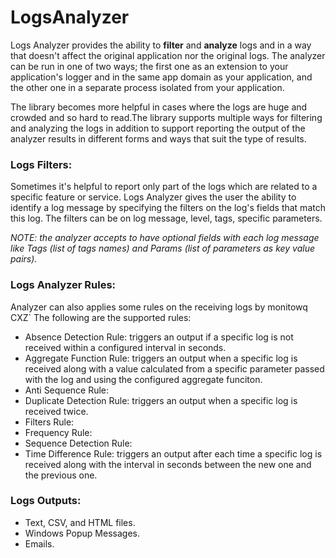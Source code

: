 # LogsAnalyzer
Logs Analyzer provides the ability to **filter** and **analyze** logs and in a way that doesn't affect the original application nor the original logs. The analyzer can be run in one of two ways; the first one as an extension to your application's logger and in the same app domain as your application, and the other one in a separate process isolated from your application.

The library becomes more helpful in cases where the logs are huge and crowded and so hard to read.The library supports multiple ways for filtering
and analyzing the logs in addition to support reporting the output of the analyzer results in different forms and ways that suit the type of results.

### Logs Filters:
Sometimes it's helpful to report only part of the logs which are related to a specific feature or service. Logs Analyzer gives the user the ability to identify a log message
by specifying the filters on the log's fields that match this log. 
The filters can be on log message, level, tags, specific parameters.

*NOTE: the analyzer accepts to have optional fields with each log message like Tags (list of tags names) and Params (list of parameters as key value pairs).*

### Logs Analyzer Rules:
Analyzer can also applies some rules on the receiving logs by monitowq CXZ`
The following are the supported rules:
- Absence Detection Rule: triggers an output if a specific log is not received within a configured interval in seconds.
- Aggregate Function Rule: triggers an output when a specific log is received along with a value calculated from a specific parameter passed with the log and using the configured
  aggregate funciton.
- Anti Sequence Rule:
- Duplicate Detection Rule: triggers an output when a specific log is received twice.
- Filters Rule:
- Frequency Rule:
- Sequence Detection Rule:
- Time Difference Rule: triggers an output after each time a specific log is received along with the interval in seconds between the new one and the previous one.

### Logs Outputs:
- Text, CSV, and HTML files.
- Windows Popup Messages.
- Emails.

